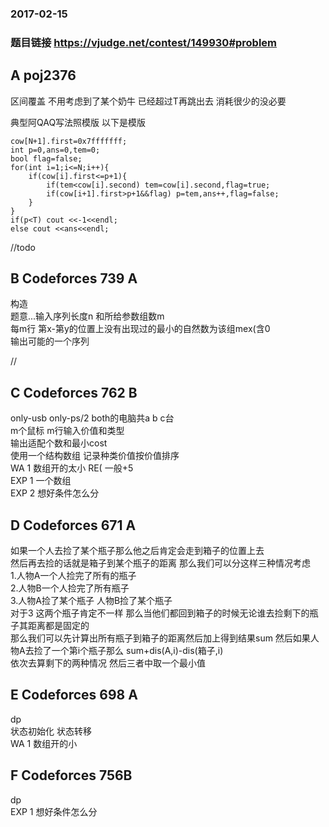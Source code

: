 ### 2017-02-15
### 题目链接 https://vjudge.net/contest/149930#problem



## A poj2376
区间覆盖
不用考虑到了某个奶牛 已经超过T再跳出去 消耗很少的没必要

典型阿QAQ写法照模版
以下是模版

    cow[N+1].first=0x7fffffff;
    int p=0,ans=0,tem=0;
    bool flag=false;
    for(int i=1;i<=N;i++){
        if(cow[i].first<=p+1){
            if(tem<cow[i].second) tem=cow[i].second,flag=true;
            if(cow[i+1].first>p+1&&flag) p=tem,ans++,flag=false;
        }
    }
    if(p<T) cout <<-1<<endl;
    else cout <<ans<<endl;
    
//todo



## B Codeforces 739 A
构造<br>
题意...输入序列长度n 和所给参数组数m<br>
每m行 第x-第y的位置上没有出现过的最小的自然数为该组mex(含0<br>
输出可能的一个序列<br>

//



## C Codeforces 762 B
only-usb only-ps/2 both的电脑共a b c台<br>
m个鼠标 m行输入价值和类型<br>
输出适配个数和最小cost<br>
使用一个结构数组 记录种类价值按价值排序<br>
WA 1 数组开的太小 RE( 一般+5<br>
EXP 1 一个数组<br>
EXP 2 想好条件怎么分<br>

## D Codeforces 671 A
如果一个人去捡了某个瓶子那么他之后肯定会走到箱子的位置上去<br>
然后再去捡的话就是箱子到某个瓶子的距离 那么我们可以分这样三种情况考虑<br>
1.人物A一个人捡完了所有的瓶子<br>
2.人物B一个人捡完了所有瓶子<br>
3.人物A捡了某个瓶子 人物B捡了某个瓶子<br>
对于3 这两个瓶子肯定不一样 那么当他们都回到箱子的时候无论谁去捡剩下的瓶子其距离都是固定的<br>
那么我们可以先计算出所有瓶子到箱子的距离然后加上得到结果sum 然后如果人物A去捡了一个第i个瓶子那么 sum+dis(A,i)-dis(箱子,i) <br>
依次去算剩下的两种情况 然后三者中取一个最小值<br>



## E Codeforces 698 A
dp <br>
状态初始化 状态转移 <br>
WA 1 数组开的小<br>



## F Codeforces 756B
dp<br>
EXP 1 想好条件怎么分<br>


